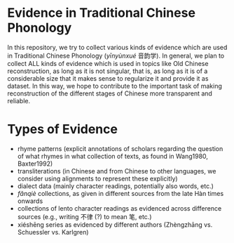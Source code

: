 # Evidence in Traditional Chinese Phonology

In this repository, we try to collect various kinds of evidence which are used in Traditional Chinese Phonology (*yīnyùnxué* 音韵学). In general, we plan to collect ALL kinds of evidence which is used in topics like Old Chinese reconstruction, as long as it is not singular, that is, as long as it is of a considerable size that it makes sense to regularize it and provide it as dataset. In this way, we hope to contribute to the important task of making reconstruction of the different stages of Chinese more transparent and reliable.

# Types of Evidence

* rhyme patterns (explicit annotations of scholars regarding the question of what rhymes in what collection of texts, as found in Wang1980, Baxter1992)
* transliterations (in Chinese and from Chinese to other languages, we consider using alignments to represent these explicitly)
* dialect data (mainly character readings, potentially also words, etc.)
* *fǎnqiè* collections, as given in different sources from the late Hàn times onwards
* collections of lento character readings as evidenced across difference sources (e.g., writing 不律 (?) to mean 笔, etc.)
* xiéshēng series as evidenced by different authors (Zhèngzhāng vs. Schuessler vs. Karlgren)

